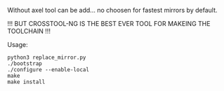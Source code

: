 Without axel tool can be add... no choosen for fastest mirrors by default.

!!! BUT CROSSTOOL-NG IS THE BEST EVER TOOL FOR MAKEING THE TOOLCHAIN !!!

Usage:

```shell
python3 replace_mirror.py
./bootstrap
./configure --enable-local
make
make install
```
